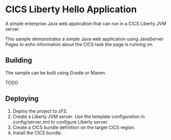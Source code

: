# CICS Liberty Hello Application
A simple enterprise Java web application that can run in a CICS Liberty JVM server.

This sample demonstrates a simple Java web application using JavaServer Pages to echo information about the CICS task the page is running on.

## Building
The sample can be built using Gradle or Maven.

TODO

## Deploying

1. Deploy the project to zFS.
2. Create a Liberty JVM server. Use the template configuration in config/server.xml to configure Liberty server.
3. Create a CICS bundle definition on the target CICS region.
4. Install the CICS bundle.
